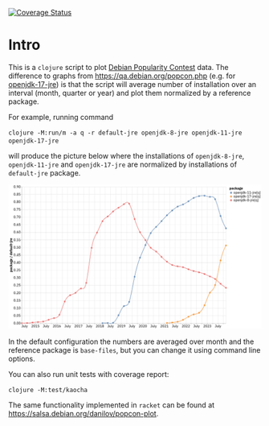 [![Coverage Status](https://coveralls.io/repos/github/ddanilov/debian-popcon-clj/badge.svg)](https://coveralls.io/github/ddanilov/debian-popcon-clj)

# Intro

This is a `clojure` script to plot [Debian Popularity
Contest](https://popcon.debian.org/) data. The difference to graphs from
<https://qa.debian.org/popcon.php> (e.g. for
[openjdk-17-jre](https://qa.debian.org/popcon-graph.php?packages=openjdk-17-jre))
is that the script will average number of installation over an interval (month,
quarter or year) and plot them normalized by a reference package.

For example, running command

    clojure -M:run/m -a q -r default-jre openjdk-8-jre openjdk-11-jre openjdk-17-jre

will produce the picture below where the installations of `openjdk-8-jre`,
`openjdk-11-jre` and `openjdk-17-jre` are normalized by installations of
`default-jre` package.

![](visualization.png)

In the default configuration the numbers are averaged over month and the
reference package is `base-files`, but you can change it using command line
options.

You can also run unit tests with coverage report:

    clojure -M:test/kaocha

The same functionality implemented in `racket` can be found at
<https://salsa.debian.org/danilov/popcon-plot>.
